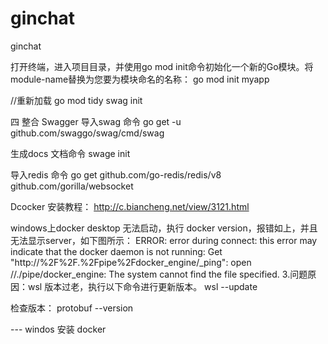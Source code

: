 # ginchat
ginchat

打开终端，进入项目目录，并使用go mod init命令初始化一个新的Go模块。将module-name替换为您要为模块命名的名称：
go mod init myapp

//重新加载
go mod tidy
swag init

四 整合 Swagger
导入swag 命令
go get -u github.com/swaggo/swag/cmd/swag

生成docs 文档命令
swage init


导入redis  命令
go get github.com/go-redis/redis/v8
github.com/gorilla/websocket

Dcocker 安装教程：
http://c.biancheng.net/view/3121.html

windows上docker desktop 无法启动，执行 docker version，报错如上，并且无法显示server，如下图所示：
ERROR: error during connect: this error may indicate that the docker daemon is not running: Get "http://%2F%2F.%2Fpipe%2Fdocker_engine/_ping": open //./pipe/docker_engine: The system cannot find the file specified.
3.问题原因：wsl 版本过老，执行以下命令进行更新版本。
wsl --update


检查版本： protobuf --version






---  windos  安装 docker